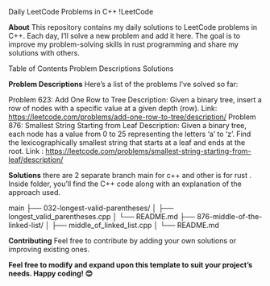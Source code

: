 Daily LeetCode Problems in C++
!LeetCode

**About**
This repository contains my daily solutions to LeetCode problems in C++. Each day, I’ll solve a new problem and add it here. The goal is to improve my problem-solving skills in rust programming and share my solutions with others.

Table of Contents
Problem Descriptions
Solutions

**Problem Descriptions**
Here’s a list of the problems I’ve solved so far:

Problem 623: Add One Row to Tree
Description: Given a binary tree, insert a row of nodes with a specific value at a given depth (row).
Link: https://leetcode.com/problems/add-one-row-to-tree/description/
Problem 876: Smallest String Starting from Leaf
Description: Given a binary tree, each node has a value from 0 to 25 representing the letters ‘a’ to ‘z’. Find the lexicographically smallest string that starts at a leaf and ends at the root.
Link : https://leetcode.com/problems/smallest-string-starting-from-leaf/description/

**Solutions**
there are 2 separate branch main for c++ and other is for rust . Inside folder, you’ll find the C++ code along with an explanation of the approach used.

main
├── 032-longest-valid-parentheses/
│   ├── longest_valid_parentheses.cpp
│   └── README.md
├── 876-middle-of-the-linked-list/
│   ├── middle_of_linked_list.cpp
│   └── README.md
<!-- same goes for other Rust branch -->

**Contributing**
Feel free to contribute by adding your own solutions or improving existing ones. 

**Feel free to modify and expand upon this template to suit your project’s needs. Happy coding! 😊**
